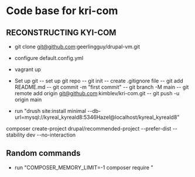 # Code base for kri-com

## RECONSTRUCTING KYI-COM
- git clone git@github.com:geerlingguy/drupal-vm.git
- configure default.config.yml
- vagrant up

- Set up git
-- set up git repo
-- git init
-- create .gitignore file
-- git add README.md
-- git commit -m "first commit"
-- git branch -M main
-- git remote add origin git@github.com:kimblev/kri-com.git
-- git push -u origin main
- run "drush site:install minimal --db-url=mysql://kyreal_kyreald8:5346Hazel@localhost/kyreal_kyreald8"


composer create-project drupal/recommended-project --prefer-dist --stability dev --no-interaction

## Random commands
- run "COMPOSER_MEMORY_LIMIT=-1 composer require "
